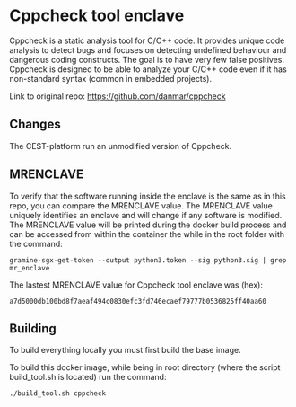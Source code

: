 # Cppcheck tool enclave
Cppcheck is a static analysis tool for C/C++ code. It provides unique code analysis to detect bugs and focuses on detecting undefined behaviour and dangerous coding constructs. The goal is to have very few false positives. Cppcheck is designed to be able to analyze your C/C++ code even if it has non-standard syntax (common in embedded projects).

Link to original repo: https://github.com/danmar/cppcheck

## Changes
The CEST-platform run an unmodified version of Cppcheck.

## MRENCLAVE
To verify that the software running inside the enclave is the same as in this repo, you can compare the MRENCLAVE value. The MRENCLAVE value uniquely identifies an enclave and will change if any software is modified. The MRENCLAVE value will be printed during the docker build process and can be accessed from within the container the while in the root folder with the command:
```console
gramine-sgx-get-token --output python3.token --sig python3.sig | grep mr_enclave
```
The lastest MRENCLAVE value for Cppcheck tool enclave was (hex): 
```
a7d5000db100bd8f7aeaf494c0830efc3fd746ecaef79777b0536825ff40aa60
```
## Building
To build everything locally you must first build the base image. 

To build this docker image, while being in root directory (where the script build_tool.sh is located) run the command:
```console
./build_tool.sh cppcheck
```